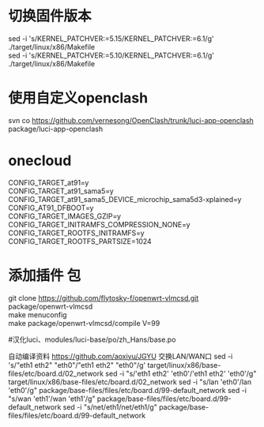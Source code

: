 # 切换固件版本
sed -i 's/KERNEL_PATCHVER:=5.15/KERNEL_PATCHVER:=6.1/g' ./target/linux/x86/Makefile \
sed -i 's/KERNEL_PATCHVER:=5.10/KERNEL_PATCHVER:=6.1/g' ./target/linux/x86/Makefile 
# 使用自定义openclash
svn co https://github.com/vernesong/OpenClash/trunk/luci-app-openclash package/luci-app-openclash
# onecloud
CONFIG_TARGET_at91=y \
CONFIG_TARGET_at91_sama5=y \
CONFIG_TARGET_at91_sama5_DEVICE_microchip_sama5d3-xplained=y \
CONFIG_AT91_DFBOOT=y \
CONFIG_TARGET_IMAGES_GZIP=y \
CONFIG_TARGET_INITRAMFS_COMPRESSION_NONE=y \
CONFIG_TARGET_ROOTFS_INITRAMFS=y \
CONFIG_TARGET_ROOTFS_PARTSIZE=1024
# 添加插件 包
git clone https://github.com/flytosky-f/openwrt-vlmcsd.git package/openwrt-vlmcsd \
make menuconfig \
make package/openwrt-vlmcsd/compile V=99

#汉化luci、modules/luci-base/po/zh_Hans/base.po

自动编译资料
https://github.com/aoxiyu/JGYU
交换LAN/WAN口
sed -i 's/"eth1 eth2" "eth0"/"eth1 eth2" "eth0"/g' target/linux/x86/base-files/etc/board.d/02_network
sed -i "s/'eth1 eth2' 'eth0'/'eth1 eth2' 'eth0'/g" target/linux/x86/base-files/etc/board.d/02_network
sed -i "s/lan 'eth0'/lan 'eth0'/g" package/base-files/files/etc/board.d/99-default_network
sed -i "s/wan 'eth1'/wan 'eth1'/g" package/base-files/files/etc/board.d/99-default_network
sed -i "s/net\/eth1/net\/eth1/g" package/base-files/files/etc/board.d/99-default_network
